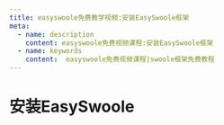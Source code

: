 ```yaml
---
title: easyswoole免费教学视频:安装EasySwoole框架
meta:
  - name: description
    content: easyswoole免费视频课程:安装EasySwoole框架
  - name: keywords
    content:  easyswoole免费视频课程|swoole框架免费教程
---
```

# 安装EasySwoole
<script type="text/javascript" src="/Js/Ckplayer/ckplayer.js"></script>
<div class="video" style="width: 50rem;height: 30rem;"></div>
<script type="text/javascript">
    var videoObject = {
    		container: '.video',
    		variable: 'player',
    		video:'http://video-oss.easyswoole.com/install/1-7-%e5%ae%89%e8%a3%85EasySwoole%e6%a1%86%e6%9e%b6.mp4'
    	};
    var player=new ckplayer(videoObject);
</script>

